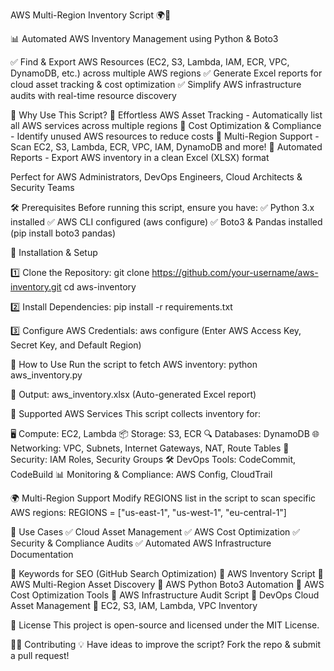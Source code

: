 AWS Multi-Region Inventory Script 🌍🚀

📊 Automated AWS Inventory Management using Python & Boto3

✅ Find & Export AWS Resources (EC2, S3, Lambda, IAM, ECR, VPC, DynamoDB, etc.) across multiple AWS regions
✅ Generate Excel reports for cloud asset tracking & cost optimization
✅ Simplify AWS infrastructure audits with real-time resource discovery


🚀 Why Use This Script?
🔹 Effortless AWS Asset Tracking - Automatically list all AWS services across multiple regions
🔹 Cost Optimization & Compliance - Identify unused AWS resources to reduce costs
🔹 Multi-Region Support - Scan EC2, S3, Lambda, ECR, VPC, IAM, DynamoDB and more!
🔹 Automated Reports - Export AWS inventory in a clean Excel (XLSX) format

Perfect for AWS Administrators, DevOps Engineers, Cloud Architects & Security Teams

🛠 Prerequisites
Before running this script, ensure you have:
✅ Python 3.x installed
✅ AWS CLI configured (aws configure)
✅ Boto3 & Pandas installed (pip install boto3 pandas)

🔧 Installation & Setup

1️⃣ Clone the Repository:
git clone https://github.com/your-username/aws-inventory.git
cd aws-inventory

2️⃣ Install Dependencies:
pip install -r requirements.txt

3️⃣ Configure AWS Credentials:
aws configure
(Enter AWS Access Key, Secret Key, and Default Region)


🎯 How to Use
Run the script to fetch AWS inventory:
python aws_inventory.py

📂 Output: aws_inventory.xlsx (Auto-generated Excel report)

📜 Supported AWS Services
This script collects inventory for:

🖥️ Compute: EC2, Lambda
📦 Storage: S3, ECR
🔍 Databases: DynamoDB
🌐 Networking: VPC, Subnets, Internet Gateways, NAT, Route Tables
🔐 Security: IAM Roles, Security Groups
🛠️ DevOps Tools: CodeCommit, CodeBuild
📊 Monitoring & Compliance: AWS Config, CloudTrail

🌍 Multi-Region Support
Modify REGIONS list in the script to scan specific AWS regions:
REGIONS = ["us-east-1", "us-west-1", "eu-central-1"]

🚀 Use Cases
✅ Cloud Asset Management
✅ AWS Cost Optimization
✅ Security & Compliance Audits
✅ Automated AWS Infrastructure Documentation

🎯 Keywords for SEO (GitHub Search Optimization)
🔹 AWS Inventory Script
🔹 AWS Multi-Region Asset Discovery
🔹 AWS Python Boto3 Automation
🔹 AWS Cost Optimization Tools
🔹 AWS Infrastructure Audit Script
🔹 DevOps Cloud Asset Management
🔹 EC2, S3, IAM, Lambda, VPC Inventory

📜 License
This project is open-source and licensed under the MIT License.

👨‍💻 Contributing
💡 Have ideas to improve the script? Fork the repo & submit a pull request!
